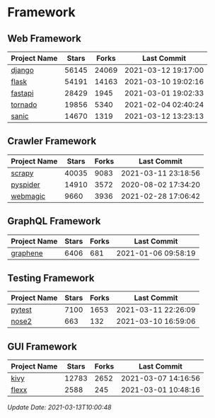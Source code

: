 # Framework

## Web Framework
| Project Name | Stars | Forks | Last Commit |
| ------------ | ----- | ----- | ----------- |
| [django](https://github.com/django/django) | 56145 | 24069 | 2021-03-12 19:17:00 |
| [flask](https://github.com/pallets/flask) | 54191 | 14163 | 2021-03-10 19:02:16 |
| [fastapi](https://github.com/tiangolo/fastapi) | 28429 | 1945 | 2021-03-01 19:02:33 |
| [tornado](https://github.com/tornadoweb/tornado) | 19856 | 5340 | 2021-02-04 02:40:24 |
| [sanic](https://github.com/sanic-org/sanic) | 14670 | 1319 | 2021-03-12 13:23:13 |

## Crawler Framework
| Project Name | Stars | Forks | Last Commit |
| ------------ | ----- | ----- | ----------- |
| [scrapy](https://github.com/scrapy/scrapy) | 40035 | 9083 | 2021-03-11 23:18:56 |
| [pyspider](https://github.com/binux/pyspider) | 14910 | 3572 | 2020-08-02 17:34:20 |
| [webmagic](https://github.com/code4craft/webmagic) | 9660 | 3936 | 2021-02-28 17:06:42 |

## GraphQL Framework
| Project Name | Stars | Forks | Last Commit |
| ------------ | ----- | ----- | ----------- |
| [graphene](https://github.com/graphql-python/graphene) | 6406 | 681 | 2021-01-06 09:58:19 |

## Testing Framework
| Project Name | Stars | Forks | Last Commit |
| ------------ | ----- | ----- | ----------- |
| [pytest](https://github.com/pytest-dev/pytest) | 7100 | 1653 | 2021-03-11 22:26:09 |
| [nose2](https://github.com/nose-devs/nose2) | 663 | 132 | 2021-03-10 16:59:06 |

## GUI Framework
| Project Name | Stars | Forks | Last Commit |
| ------------ | ----- | ----- | ----------- |
| [kivy](https://github.com/kivy/kivy) | 12783 | 2652 | 2021-03-07 14:16:56 |
| [flexx](https://github.com/flexxui/flexx) | 2588 | 245 | 2021-03-01 10:48:16 |

*Update Date: 2021-03-13T10:00:48*